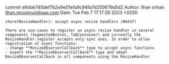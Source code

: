 commit e6dde745def7b2e9e51e1a9c94fa7d250679a5d2
Author: ilhan orhan <ilhan.myumyun@sap.com>
Date:   Tue Feb 7 17:17:26 2023 +0200

    chore(ResizeHandler): accept async resize handlers (#6437)
    
    There are use-cases to register an async resize handler in several components (SegmentedButton, TabContainer) and currently the ResizeHandler.register accepts only sync ones. In order to allow registration of async functions:
    - change **ResizeObserverCallback** type to accept async functions
    - export the **ResizeObserverCallback** type and adopt ResizeObserverCallback in all components using the ResizeHandler
